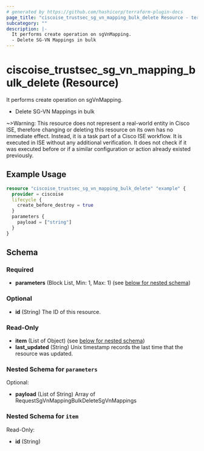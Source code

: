 ```yaml
---
# generated by https://github.com/hashicorp/terraform-plugin-docs
page_title: "ciscoise_trustsec_sg_vn_mapping_bulk_delete Resource - terraform-provider-ciscoise"
subcategory: ""
description: |-
  It performs create operation on sgVnMapping.
  - Delete SG-VN Mappings in bulk
---
```


# ciscoise_trustsec_sg_vn_mapping_bulk_delete (Resource)

It performs create operation on sgVnMapping.
- Delete SG-VN Mappings in bulk

~>Warning: This resource does not represent a real-world entity in Cisco ISE, therefore changing or deleting this resource on its own has no immediate effect. Instead, it is a task part of a Cisco ISE workflow. It is executed in ISE without any additional verification. It does not check if it was executed before or if a similar configuration or action already existed previously.

## Example Usage

```terraform
resource "ciscoise_trustsec_sg_vn_mapping_bulk_delete" "example" {
  provider = ciscoise
  lifecycle {
    create_before_destroy = true
  }
  parameters {
    payload = ["string"]
  }
}
```

<!-- schema generated by tfplugindocs -->
## Schema

### Required

- **parameters** (Block List, Min: 1, Max: 1) (see [below for nested schema](#nestedblock--parameters))

### Optional

- **id** (String) The ID of this resource.

### Read-Only

- **item** (List of Object) (see [below for nested schema](#nestedatt--item))
- **last_updated** (String) Unix timestamp records the last time that the resource was updated.

<a id="nestedblock--parameters"></a>
### Nested Schema for `parameters`

Optional:

- **payload** (List of String) Array of RequestSgVnMappingBulkDeleteSgVnMappings


<a id="nestedatt--item"></a>
### Nested Schema for `item`

Read-Only:

- **id** (String)


